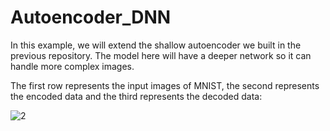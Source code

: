 # Autoencoder_DNN
In this example, we will extend the shallow autoencoder we built in the previous repository. The model here will have a deeper network so it can handle more complex images.

The first row represents the input images of MNIST, the second represents the encoded data and the third represents the decoded data:


![2](https://user-images.githubusercontent.com/64538407/111269662-940aef80-8637-11eb-8528-1f976d826685.png)
